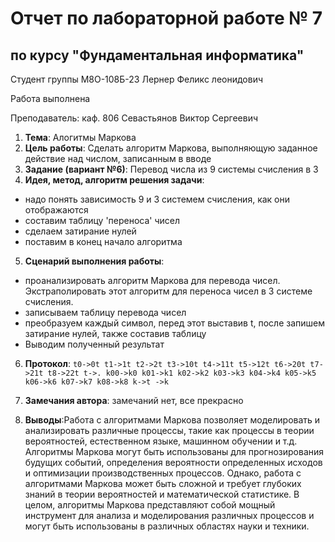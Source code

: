# Отчет по лабораторной работе № 7
## по курсу "Фундаментальная информатика"

Студент группы М8О-108Б-23 Лернер Феликс леонидович

Работа выполнена 

Преподаватель: каф. 806 Севастьянов Виктор Сергеевич

1. **Тема**: Алогитмы Маркова
2. **Цель работы**: Сделать алгоритм Маркова, выполняющую заданное действие над числом, записанным в вводе 
3. **Задание (вариант №6)**: Перевод числа из 9 системы счисления в 3
4. **Идея, метод, алгоритм решения задачи**:
- надо понять зависимость 9 и 3 системем счисления, как они отображаются
- составим таблицу 'переноса' чисел
- сделаем затирание нулей
- поставим в конец начало алгоритма
5. **Сценарий выполнения работы**:
- проанализировать алгоритм Маркова для перевода чисел. Экстраполировать этот алгоритм для переноса чисел в 3 системe счисления.
- записываем таблицу перевода чисел
- преобразуем каждый символ, перед этот выставив t,  после запишем затирание нулей, также составив таблицу
- Выводим полученный результат
6. **Протокол**:
``
t0->0t
t1->1t
t2->2t
t3->10t
t4->11t
t5->12t
t6->20t
t7->21t
t8->22t
t->.
k00->k0
k01->k1
k02->k2
k03->k3
k04->k4
k05->k5
k06->k6
k07->k7
k08->k8
k->t
->k
``

7. **Замечания автора**: замечаний нет, все прекрасно

8. **Выводы**:Работа с алгоритмами Маркова позволяет моделировать и анализировать различные процессы, такие как процессы в теории вероятностей, естественном языке, машинном обучении и т.д. Алгоритмы Маркова могут быть использованы для прогнозирования будущих событий, определения вероятности определенных исходов и оптимизации производственных процессов. Однако, работа с алгоритмами Маркова может быть сложной и требует глубоких знаний в теории вероятностей и математической статистике. В целом, алгоритмы Маркова представляют собой мощный инструмент для анализа и моделирования различных процессов и могут быть использованы в различных областях науки и техники.
